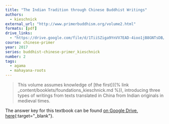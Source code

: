 ```yaml
---
title: "The Indian Tradition through Chinese Buddhist Writings"
authors:
  - kieschnick
external_url: "http://www.primerbuddhism.org/volume2.html"
formats: [pdf]
drive_links:
  - "https://drive.google.com/file/d/1TiiSZiga9YnVV7EAD-4ioo1jB8GNTsDB/view?usp=drivesdk"
course: chinese-primer
year: 2017
series: buddhist-chinese-primer_kieschnick
number: 2
tags:
  - agama
  - mahayana-roots
---
```


> This volume assumes knowledge of [the first]({% link _content/booklets/foundations_kieschnick.md %}), introducing three types of writings from texts translated in China from Indian originals in medieval times. 

The answer key for this textbook can be found [on Google Drive, here](https://drive.google.com/file/d/1ltpbQgRxQcWJAiHxsDeWSuA5fCSBKKps/view?usp=drivesdk){:target="_blank"}.
